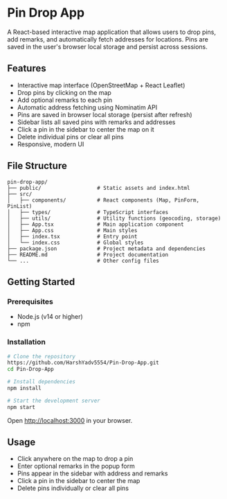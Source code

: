 # Pin Drop App

A React-based interactive map application that allows users to drop pins, add remarks, and automatically fetch addresses for locations. Pins are saved in the user's browser local storage and persist across sessions.

## Features
- Interactive map interface (OpenStreetMap + React Leaflet)
- Drop pins by clicking on the map
- Add optional remarks to each pin
- Automatic address fetching using Nominatim API
- Pins are saved in browser local storage (persist after refresh)
- Sidebar lists all saved pins with remarks and addresses
- Click a pin in the sidebar to center the map on it
- Delete individual pins or clear all pins
- Responsive, modern UI

## File Structure
```
pin-drop-app/
├── public/                  # Static assets and index.html
├── src/
│   ├── components/          # React components (Map, PinForm, PinList)
│   ├── types/               # TypeScript interfaces
│   ├── utils/               # Utility functions (geocoding, storage)
│   ├── App.tsx              # Main application component
│   ├── App.css              # Main styles
│   ├── index.tsx            # Entry point
│   └── index.css            # Global styles
├── package.json             # Project metadata and dependencies
├── README.md                # Project documentation
└── ...                      # Other config files
```

## Getting Started

### Prerequisites
- Node.js (v14 or higher)
- npm

### Installation
```bash
# Clone the repository
https://github.com/HarshYadv5554/Pin-Drop-App.git
cd Pin-Drop-App

# Install dependencies
npm install

# Start the development server
npm start
```

Open [http://localhost:3000](http://localhost:3000) in your browser.

## Usage
- Click anywhere on the map to drop a pin
- Enter optional remarks in the popup form
- Pins appear in the sidebar with address and remarks
- Click a pin in the sidebar to center the map
- Delete pins individually or clear all pins

